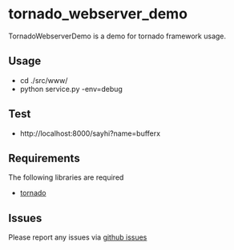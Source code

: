 tornado_webserver_demo
==========

TornadoWebserverDemo is a demo for tornado framework usage. 

Usage
------------
* cd ./src/www/
* python service.py -env=debug

Test
------------
* http://localhost:8000/sayhi?name=bufferx

Requirements
------------
The following libraries are required

* [tornado](http://github.com/facebook/tornado)

Issues
------

Please report any issues via [github issues](https://github.com/bufferx/tornado_webserver_demo/issues)
